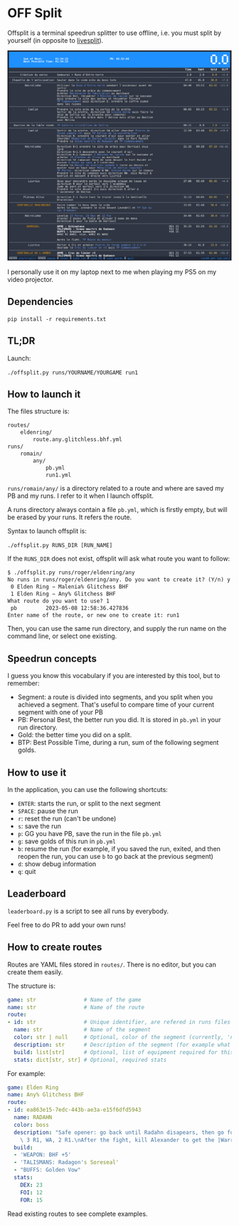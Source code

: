 # OFF Split

Offsplit is a terminal speedrun splitter to use offline, i.e. you must split by yourself (in opposite to [livesplit](https://livesplit.org/)).

![Demo](demo.gif)

I personally use it on my laptop next to me when playing my PS5 on my video projector.

## Dependencies

```
pip install -r requirements.txt
```

## TL;DR

Launch:

`./offsplit.py runs/YOURNAME/YOURGAME run1`

## How to launch it

The files structure is:

```
routes/
    eldenring/
        route.any.glitchless.bhf.yml
runs/
    romain/
        any/
            pb.yml
            run1.yml
```

`runs/romain/any/` is a directory related to a route and where are saved my PB and my runs. I refer to it when I launch offsplit.

A runs directory always contain a file `pb.yml`, which is firstly empty, but will be erased by your runs. It refers the route.

Syntax to launch offsplit is:

`./offsplit.py RUNS_DIR [RUN_NAME]`

If the `RUNS_DIR` does not exist, offsplit will ask what route you want to follow:

```
$ ./offsplit.py runs/roger/eldenring/any
No runs in runs/roger/eldenring/any. Do you want to create it? (Y/n) y
 0 Elden Ring − Malenia% Glitchess BHF
 1 Elden Ring − Any% Glitchess BHF
What route do you want to use? 1
 pb         2023-05-08 12:58:36.427836
Enter name of the route, or new one to create it: run1
```

Then, you can use the same run directory, and supply the run name on the command line, or select one existing.

## Speedrun concepts

I guess you know this vocabulary if you are interested by this tool, but to remember:

* Segment: a route is divided into segments, and you split when you achieved a segment. That's useful to compare time of your current segment with one of your PB
* PB: Personal Best, the better run you did. It is stored in `pb.yml` in your run directory.
* Gold: the better time you did on a split.
* BTP: Best Possible Time, during a run, sum of the following segment golds.

## How to use it

In the application, you can use the following shortcuts:

* `ENTER`: starts the run, or split to the next segment
* `SPACE`: pause the run
* `r`: reset the run (can't be undone)
* `s`: save the run
* `p`: GG you have PB, save the run in the file `pb.yml`
* `g`: save golds of this run in `pb.yml`
* `b`: resume the run (for example, if you saved the run, exited, and then reopen the run, you can use `b` to go back at the previous segment)
* `d`: show debug information
* `q`: quit

## Leaderboard

`leaderboard.py` is a script to see all runs by everybody.

Feel free to do PR to add your own runs!

## How to create routes

Routes are YAML files stored in `routes/`. There is no editor, but you can create them easily.

The structure is:

```yaml
game: str               # Name of the game
name: str               # Name of the route
route:
- id: str               # Unique identifier, are refered in runs files
  name: str             # Name of the segment
  color: str | null     # Optional, color of the segment (currently, 'null' or 'boss')
  description: str      # Description of the segment (for example what you have to do)
  build: list[str]      # Optional, list of equipment required for this segment
  stats: dict[str, str] # Optional, required stats
```

For example:

```yaml
game: Elden Ring
name: Any% Glitchess BHF
route:
- id: ea863e15-7edc-443b-ae3a-e15f6dfd5943
  name: RADAHN
  color: boss
  description: "Safe opener: go back until Radahn disapears, then go forward.\n JR1,\
    \ 3 R1, WA, 2 R1.\nAfter the fight, kill Alexander to get the |Warrior Jar Shard|, and |TP Stormhill Shack|"
  build:
  - 'WEAPON: BHF +5'
  - 'TALISMANS: Radagon's Soreseal'
  - "BUFFS: Golden Vow"
  stats:
    DEX: 23
    FOI: 12
    FOR: 15
```

Read existing routes to see complete examples.
